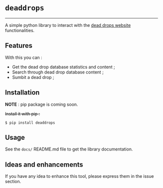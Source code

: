 # `deaddrops`
---

A simple python library to interact with the [dead drops website](https://deaddrops.com/) functionalities.

## Features

With this you can : 

- Get the dead drop database statistics and content ;
- Search through dead drop database content ;
- Sumbit a dead drop ;

## Installation

**NOTE** : pip package is coming soon.

~~Install it with pip :~~

```
$ pip install deaddrops
```

## Usage

See the `docs/` README.md file to get the library documentation.

## Ideas and enhancements

If you have any idea to enhance this tool, please express them in the issue section.
